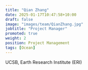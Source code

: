 ```yaml
---
title: "Qian Zhang"
date: 2025-01-17T10:47:58+10:00
draft: false
image: "images/team/QianZhang.jpg"
jobtitle: "Project Manager"
promoted: true
weight: 2
position: Project Management
tags: [Ocean]
---
```



UCSB, Earth Research Institute (ERI)
